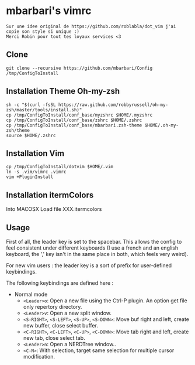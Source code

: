 mbarbari's vimrc
=================

```
Sur une idee original de https://github.com/roblabla/dot_vim j'ai copie son style si unique :)
Merci Robin pour tout tes loyaux services <3
```
## Clone
```
git clone --recursive https://github.com/mbarbari/Config /tmp/ConfigToInstall
```

## Installation Theme Oh-my-zsh
```
sh -c "$(curl -fsSL https://raw.github.com/robbyrussell/oh-my-zsh/master/tools/install.sh)"
cp /tmp/ConfigToInstall/conf_base/myzshrc $HOME/.myzshrc
cp /tmp/ConfigToInstall/conf_base/zshrc $HOME/.zshrc
cp /tmp/ConfigToInstall/conf_base/mbarbari.zsh-theme $HOME/.oh-my-zsh/theme
source $HOME/.zshrc
```

## Installation Vim

```shell
cp /tmp/ConfigToInstall/dotvim $HOME/.vim
ln -s .vim/vimrc .vimrc
vim +PluginInstall
```

## Installation itermColors

Into MACOSX Load file XXX.itermcolors

## Usage

First of all, the leader key is set to the spacebar. This allows the config
to feel consistent under different keyboards (I use a french and an english
keyboard, the ',' key isn't in the same place in both, which feels very weird).

For new vim users : the leader key is a sort of prefix for user-defined
keybindings.

The following keybindings are defined here :

- Normal mode
  - `<Leader>o`: Open a new file using the Ctrl-P plugin. An option get file only repertory directory.
  - `<Leader>v`: Open a new split window.
  - `<S-RIGHT>`, `<S-LEFT>`, `<S-UP>`, `<S-DOWN>`: Move buf right and left, create new buffer, close select buffer.
  - `<C-RIGHT>`, `<C-LEFT>`, `<C-UP>`, `<C-DOWN>`: Move tab right and left, create new tab, close select tab.
  - `<Leader>n`: Open a NERDTree window..
  - `<C-N>`: With selection, target same selection for multiple cursor modification.

